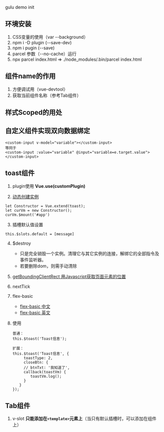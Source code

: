 gulu demo init

## 环境安装
1. CSS变量的使用（var --background）
2. npm i -D plugin  (--save-dev)
3. npm i pugin (--save)
4. parcel 参数（--no-cache）运行
5. npx parcel index.html => ./node_modules/.bin/parcel index.html

## 组件name的作用
1. 方便调试用（vue-devtool）
2. 获取当前组件名称（参考Tab组件）

## 样式Scoped的用处

## 自定义组件实现双向数据绑定
```vue
<custom-input v-model="variable"></custom-input>
等同于
<custom-input :value="variable" @input="variable=e.target.value"></custom-input>
```

## toast组件
1. plugin使用 **Vue.use(customPlugin)**
   
2. [动态创建实例](https://zhuanlan.zhihu.com/p/38076208)
```vue
let Constructor = Vue.extend(toast);
let curVm = new Constructor();
curVm.$mount('#app')
```
3. 插槽默认值设置
```vue
this.$slots.default = [message]
```
4. $destroy
   * 只是完全销毁一个实例。清理它与其它实例的连接，解绑它的全部指令及事件监听器。
   * 若要删除dom，则需手动清除

5. [getBoundingClientRect 用Javascript获取页面元素的位置](http://www.ruanyifeng.com/blog/2009/09/find_element_s_position_using_javascript.html)
6. nextTick
7. flex-basic 
   * [flex-basic 中文](https://www.cnblogs.com/thinkingthigh/p/10033809.html)
   * [flex-basic 英文](https://mastery.games/post/the-difference-between-width-and-flex-basis/)
8. 使用
   ```vue
   普通：
   this.$toast('Toast信息');

   扩展：
   this.$toast('Toast信息', {
        toastType: 2,
        closeBtn: {
        // btnTxt: '我知道了',
        callback(toastVm) {
           toastVm.log();
        }
      }
   });
   ```
## Tab组件
1. v-slot **只能添加在`<template>`元素上**（当只有默认插槽时，可以添加在组件上） 